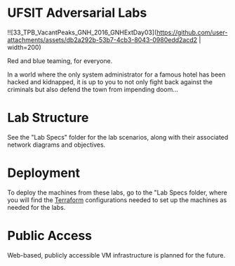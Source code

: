 # UFSIT Adversarial Labs
!![33_TPB_VacantPeaks_GNH_2016_GNHExtDay03](https://github.com/user-attachments/assets/db2a292b-53b7-4cb3-8043-0980edd2acd2 | width=200)

Red and blue teaming, for everyone. 

In a world where the only system administrator for a famous hotel has been hacked and kidnapped, it is up to you to not only fight back against the criminals but also defend the town from impending doom...

# Lab Structure
See the "Lab Specs" folder for the lab scenarios, along with their associated network diagrams and objectives.

# Deployment
To deploy the machines from these labs, go to the "Lab Specs folder, where you will find the [Terraform](https://developer.hashicorp.com/terraform/tutorials/aws-get-started/install-cli) configurations needed to set up the machines as needed for the labs.

# Public Access
Web-based, publicly accessible VM infrastructure is planned for the future.
